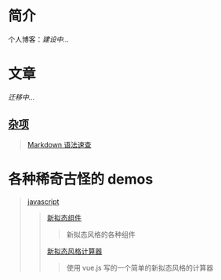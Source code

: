 # 简介

个人博客：_建设中..._

# 文章

_迁移中..._

## [杂项][softskills]

> [Markdown 语法速查](softSkills/Markdown语法速查.md)

[softskills]: softSkills

# 各种稀奇古怪的 demos

> [javascript](demos/javascript/index.html)
>
> > [新拟态组件](demos/javascript/NeumorphismUI/index.html)
> >
> > > 新拟态风格的各种组件
> >
> > [新拟态风格计算器](demos/javascript/SoftUICalculator/index.html)
> >
> > > 使用 vue.js 写的一个简单的新拟态风格的计算器

